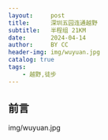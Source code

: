 ```yaml
---
layout:     post
title:      深圳五园连通越野
subtitle:   半程组 21KM
date:       2024-04-14
author:     BY CC
header-img: img/wuyuan.jpg
catalog: true
tags:
    - 越野,徒步
---
```


## 前言
 img/wuyuan.jpg

